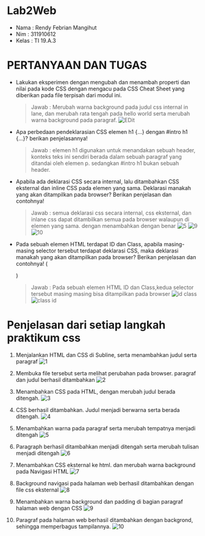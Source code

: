 # Lab2Web
- Nama : Rendy Febrian Mangihut
- Nim : 311910612
- Kelas : TI 19.A.3

# PERTANYAAN DAN TUGAS
- Lakukan eksperimen dengan mengubah dan menambah properti dan nilai pada kode CSS
  dengan mengacu pada CSS Cheat Sheet yang diberikan pada file terpisah dari modul ini.
  >Jawab : Merubah warna background pada judul css internal in lane, dan merubah rata tengah pada hello world serta merubah warna background pada paragraf.
  ![EDit](https://user-images.githubusercontent.com/59887134/113432916-69c37b00-9408-11eb-9c63-4ca35362c1fd.png)
  
- Apa perbedaan pendeklarasian CSS elemen h1 {...} dengan #intro h1 {...}? berikan
  penjelasannya!
  >Jawab : elemen h1 digunakan untuk menandakan sebuah header, konteks teks ini sendiri berada dalam sebuah paragraf yang ditandai oleh elemen p.
  >sedangkan #intro h1 bukan sebuah header.
  
- Apabila ada deklarasi CSS secara internal, lalu ditambahkan CSS eksternal dan inline CSS pada
  elemen yang sama. Deklarasi manakah yang akan ditampilkan pada browser? Berikan
  penjelasan dan contohnya!
  >Jawab : semua deklarasi css secara internal, css eksternal, dan inlane css dapat ditambilkan semua pada browser walaupun di elemen yang sama. dengan menambahkan dengan benar
  >![5](https://user-images.githubusercontent.com/59887134/113438133-2968fa80-9412-11eb-878b-a2d1add92ca2.png)
  >![9](https://user-images.githubusercontent.com/59887134/113438202-49002300-9412-11eb-9747-4a7b5b1fd903.png)
  > ![10](https://user-images.githubusercontent.com/59887134/113438213-4f8e9a80-9412-11eb-90c7-d048012f7769.png)
 
 
 
  
- Pada sebuah elemen HTML terdapat ID dan Class, apabila masing-masing selector tersebut
  terdapat deklarasi CSS, maka deklarasi manakah yang akan ditampilkan pada browser?
  Berikan penjelasan dan contohnya! ( <p id="paragraf-1" class="text-paragraf"> )
  >Jawab : Pada sebuah elemen HTML ID dan Class,kedua selector tersebut masing masing bisa ditampilkan pada browser
  >![id class](https://user-images.githubusercontent.com/59887134/113437127-43a1d900-9410-11eb-9f2b-303c40fda859.png)
  >![class id](https://user-images.githubusercontent.com/59887134/113437147-4bfa1400-9410-11eb-866d-aacd7c3379fe.png)



# Penjelasan dari setiap langkah praktikum css

1. Menjalankan HTML dan CSS di Subline, serta menambahkan judul serta paragraf
![1](https://user-images.githubusercontent.com/59887134/113430272-10f1e380-9404-11eb-97ba-ceb339e1695c.png)

2. Membuka file tersebut serta melihat perubahan pada browser. paragraf dan judul berhasil ditambahkan
![2](https://user-images.githubusercontent.com/59887134/113430380-472f6300-9404-11eb-84f7-0fe6cd3f8b21.png)

3. Menambahkan CSS pada HTML, dengan merubah judul berada ditengah.
![3](https://user-images.githubusercontent.com/59887134/113430801-fbc98480-9404-11eb-9a2a-e4e95854285d.png)

4. CSS berhasil ditambahkan. Judul menjadi berwarna serta berada ditengah.
![4](https://user-images.githubusercontent.com/59887134/113430913-2e737d00-9405-11eb-8238-4c878908902d.png)

5. Menambahkan warna pada paragraf serta merubah tempatnya menjadi ditengah
![5](https://user-images.githubusercontent.com/59887134/113431221-9a55e580-9405-11eb-8be9-b43e2d8e7061.png)

6. Paragraph berhasil ditambahkan menjadi ditengah serta merubah tulisan menjadi ditengah
![6](https://user-images.githubusercontent.com/59887134/113431342-cd987480-9405-11eb-8e51-a5a9d4536165.png)

7. Menambahkan CSS eksternal ke html. dan merubah warna background pada Navigasi HTML
![7](https://user-images.githubusercontent.com/59887134/113431766-72b34d00-9406-11eb-8d74-404fcbe85c7f.png)

8. Background navigasi pada halaman web berhasil ditambahkan dengan file css eksternal
![8](https://user-images.githubusercontent.com/59887134/113431921-ae4e1700-9406-11eb-8901-eb8ac1f102e5.png)

9. Menambahkan warna background dan padding di bagian paragraf halaman web dengan CSS
![9](https://user-images.githubusercontent.com/59887134/113432161-14d33500-9407-11eb-9b5a-65aae5cee77e.png)

10. Paragraf pada halaman web berhasil ditambahkan dengan backgrond, sehingga memperbagus tampilannya.
![10](https://user-images.githubusercontent.com/59887134/113432418-8b703280-9407-11eb-89fe-7950faacfd6a.png)

